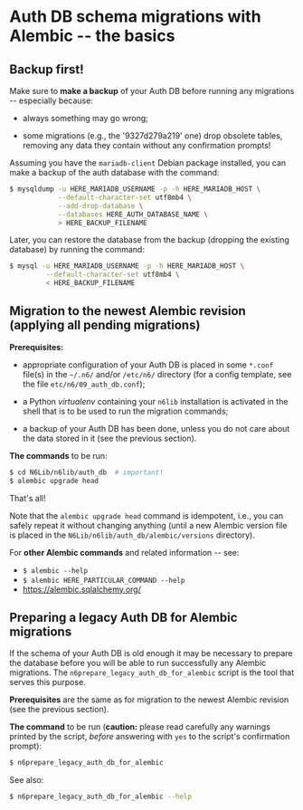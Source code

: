 # Auth DB schema migrations with Alembic -- the basics

## Backup first!

Make sure to **make a backup** of your Auth DB before running any
migrations -- especially because:

* always something may go wrong;

* some migrations (e.g., the '9327d279a219' one) drop obsolete tables,
  removing any data they contain without any confirmation prompts!

Assuming you have the `mariadb-client` Debian package installed, you
can make a backup of the auth database with the command:

```bash
$ mysqldump -u HERE_MARIADB_USERNAME -p -h HERE_MARIADB_HOST \
            --default-character-set utf8mb4 \
            --add-drop-database \
            --databases HERE_AUTH_DATABASE_NAME \
            > HERE_BACKUP_FILENAME
```

Later, you can restore the database from the backup (dropping the
existing database) by running the command:

```bash
$ mysql -u HERE_MARIADB_USERNAME -p -h HERE_MARIADB_HOST \
         --default-character-set utf8mb4 \
         < HERE_BACKUP_FILENAME
```


## Migration to the newest Alembic revision (applying all pending migrations)

**Prerequisites:**

* appropriate configuration of your Auth DB is placed in some `*.conf`
  file(s) in the `~/.n6/` and/or `/etc/n6/` directory (for a config
  template, see the file `etc/n6/09_auth_db.conf`);

* a Python *virtualenv* containing your `n6lib` installation is
  activated in the shell that is to be used to run the migration
  commands;

* a backup of your Auth DB has been done, unless you do not care about
  the data stored in it (see the previous section).

**The commands** to be run:

```bash
$ cd N6Lib/n6lib/auth_db  # important!
$ alembic upgrade head
```

That's all!

Note that the `alembic upgrade head` command is idempotent, i.e., you
can safely repeat it without changing anything (until a new Alembic
version file is placed in the `N6Lib/n6lib/auth_db/alembic/versions`
directory).

For **other Alembic commands** and related information -- see:

* `$ alembic --help`
* `$ alembic HERE_PARTICULAR_COMMAND --help`
* https://alembic.sqlalchemy.org/


## Preparing a legacy Auth DB for Alembic migrations

If the schema of your Auth DB is old enough it may be necessary to
prepare the database before you will be able to run successfully any
Alembic migrations.  The `n6prepare_legacy_auth_db_for_alembic` script
is the tool that serves this purpose.

**Prerequisites** are the same as for migration to the newest Alembic
revision (see the previous section).

**The command** to be run (**caution:** please read carefully any
warnings printed by the script, *before* answering with `yes` to the
script's confirmation prompt):

```bash
$ n6prepare_legacy_auth_db_for_alembic
```

See also:

```bash
$ n6prepare_legacy_auth_db_for_alembic --help
```
